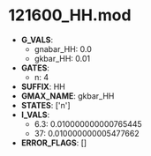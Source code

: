 # 121600_HH.mod

- **G_VALS**:
  - gnabar_HH: 0.0
  - gkbar_HH: 0.01
- **GATES**:
  - n: 4
- **SUFFIX**: HH
- **GMAX_NAME**: gkbar_HH
- **STATES**: ['n']
- **I_VALS**:
  - 6.3: 0.010000000000765445
  - 37: 0.010000000005477662
- **ERROR_FLAGS**: []
